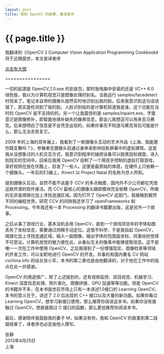 ```yaml
---
layout: post
title: 我和 OpenCV 的故事，兼译者序
---
```


{{ page.title }}
================

我翻译的《OpenCV 2 Computer Vision Application Programming Cookbook》将于近期面世，本文是译者序

[点击有大图](https://raw.github.com/vinjn/vinjn.github.io/master/images/opecv-cookbook-face.jpg)

================

一切的起源是 OpenCV_1.0.exe 的安装包，那时我电脑中安装的还是 VC++ 6.0 绿色版，我以为计算机视觉只是图像处理的别名。当我运行 samples/facedetect 时惊呆了，笔记本自带的摄像头居然实时地识别出我的脸。后来我意识到这句话说错了，其实是检测到了我的脸。人脸识别指的是计算机知道我是谁，这个功能在当时的 OpenCV 是不支持的的。另一个让我震惊的是 samples/inpaint.exe，字面意识是图像修补，即智能地填补缺失的像素信息，那会儿我想这可以用来去马赛克。后来想明白了信息是不会凭空出现的，如果你事先不知道马赛克背后可能是什么，那么无法去恢复它。

2008 年的上海的双年展上，我看到了一款摄像头互动的艺术作品《上海，我能邀你跳支舞吗？》，参展者在摄像头前通过身体来影响投影屏幕中的虚拟建筑。这是我从没想象过的人机交互方式，我意识到程序的操控设备可以脱离鼠标键盘，进入到现实的空间中。回来后我用 OpenCV 自制了一个用双手控制的虚拟打鼓游戏，录好视频在放在优酷上，启发了一些人。这便是最原始的体感，在硬件上只依赖一个摄像头。一年后的E3展上，Kinect 以 Project Natal 的名称为世人所知。

提到摄像头互动，自然不能不说基于 CCV 的多点触摸，国内外不少公司都在凭借这款开源的软件接活。而 CCV 最核心的摄像头跟踪模块完全依赖 OpenCV，所做的无非是阈值化加上寻找连通区域。因为打开了 OpenCV 这扇门，我接触到截然不同的编程世界。研究 CCV 的间隙我还学习了 openFrameworks 和 Processing，今年我还有一本 Processing 的翻译书籍要出版，这是另外一个故事。

之后从事了游戏行业，基本没机会用 OpenCV，直到一个游戏项目中的字体贴图丢失了坐标信息，需要通过肉眼手动定位。这很不科学，于是我拾起 OpenCV，阈值化加上寻找连通区域，输入一副图像，输出字体的包围盒坐标，同事纷纷觉得不可思议。计算机视觉的魅力便在此，从看似无关的像素中能够提取信息。这不是唯一一次在工作中使用 OpenCV，之后我得到了一份增强现实、图像检索等领域的开发工作，可以全职地进行 OpenCV 的开发。共事的有国内著名 CV 网站 cvchina.info 的站长张小军，本书的第二章也是由他翻译的，对于他在工作中的指点在此一并感谢。

OpenCV 的用途很广，除了上述提到的，还有视频监控、双目视觉、机器学习、Kinect 深度信息处理、照片美化、图像拼接、GPU 加速等等功能。但是 OpenCV 的书籍并不多，在本书面世前市场上只有一本讲述1.0接口的 Learning OpenCV。本书的意义在于，讲述了 2.0 后出现的 C++ 接口以及大量的新功能。如果你看过 Learning OpenCV，想学习新接口使用，那么推荐你阅读这本书。如果你没有接触过 OpenCV，想直接跳过 C 接口的函数，那么更加推荐你阅读本书。

最后，感谢陪伴我鼓励我的妻子 M，如果没有你，我和 OpenCV 的故事到第二段就结束了，译者序也必定由他人撰写。

张静<br>
2013年4月25日<br>
上海<br>
